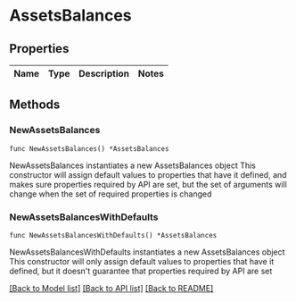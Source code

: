 # AssetsBalances

## Properties

Name | Type | Description | Notes
------------ | ------------- | ------------- | -------------

## Methods

### NewAssetsBalances

`func NewAssetsBalances() *AssetsBalances`

NewAssetsBalances instantiates a new AssetsBalances object
This constructor will assign default values to properties that have it defined,
and makes sure properties required by API are set, but the set of arguments
will change when the set of required properties is changed

### NewAssetsBalancesWithDefaults

`func NewAssetsBalancesWithDefaults() *AssetsBalances`

NewAssetsBalancesWithDefaults instantiates a new AssetsBalances object
This constructor will only assign default values to properties that have it defined,
but it doesn't guarantee that properties required by API are set


[[Back to Model list]](../README.md#documentation-for-models) [[Back to API list]](../README.md#documentation-for-api-endpoints) [[Back to README]](../README.md)
